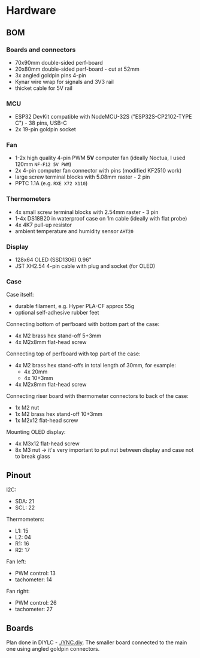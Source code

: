 # Hardware

## BOM

### Boards and connectors

- 70x90mm double-sided perf-board
- 20x80mm double-sided perf-board - cut at 52mm
- 3x angled goldpin pins 4-pin
- Kynar wire wrap for signals and 3V3 rail
- thicket cable for 5V rail

### MCU

- ESP32 DevKit compatible with NodeMCU-32S ("ESP32S-CP2102-TYPE C") - 38 pins, USB-C
- 2x 19-pin goldpin socket

### Fan

- 1-2x high quality 4-pin PWM **5V** computer fan (ideally Noctua, I used 120mm `NF-F12 5V PWM`)
- 2x 4-pin computer fan connector with pins (modified KF2510 work)
- large screw terminal blocks with 5.08mm raster - 2 pin
- PPTC 1.1A (e.g. `RXE X72 X110`)

### Thermometers

- 4x small screw terminal blocks with 2.54mm raster - 3 pin
- 1-4x DS18B20 in waterproof case on 1m cable (ideally with flat probe)
- 4x 4K7 pull-up resistor
- ambient temperature and humidity sensor `AHT20`

### Display

- 128x64 OLED (SSD1306) 0.96"
- JST XH2.54 4-pin cable with plug and socket (for OLED)

### Case

Case itself:

- durable filament, e.g. Hyper PLA-CF approx 55g
- optional self-adhesive rubber feet

Connecting bottom of perfboard with bottom part of the case:

- 4x M2 brass hex stand-off 5+3mm
- 4x M2x8mm flat-head screw

Connecting top of perfboard with top part of the case:

- 4x M2 brass hex stand-offs in total length of 30mm, for example:
  - 4x 20mm
  - 4x 10+3mm
- 4x M2x8mm flat-head screw

Connecting riser board with thermometer connectors to back of the case:

- 1x M2 nut
- 1x M2 brass hex stand-off 10+3mm
- 1x M2x12 flat-head screw

Mounting OLED display:

- 4x M3x12 flat-head screw
- 8x M3 nut -> it's very important to put nut between display and case not to break glass

## Pinout

I2C:

- SDA: 21
- SCL: 22

Thermometers:

- L1: 15
- L2: 04
- R1: 16
- R2: 17

Fan left:

- PWM control: 13
- tachometer: 14

Fan right:

- PWM control: 26
- tachometer: 27

## Boards

Plan done in DIYLC - [./YNC.diy](./YNC.diy). The smaller board connected to the main one using angled goldpin connectors.
